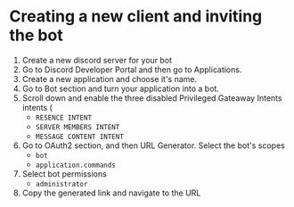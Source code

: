 # Creating a new client and inviting the bot

1. Create a new discord server for your bot
2. Go to Discord Developer Portal and then go to Applications.
3. Create a new application and choose it's name.
4. Go to Bot section and turn your application into a bot.
5. Scroll down and enable the three disabled Privileged Gateaway Intents intents (  
    * `RESENCE INTENT`
    * `SERVER MEMBERS INTENT`
    * `MESSAGE CONTENT INTENT`
6. Go to OAuth2 section, and then URL Generator. Select the bot's scopes
    * `bot`
    * `application.commands`
7. Select bot permissions
    * `administrator`
8. Copy the generated link and navigate to the URL
